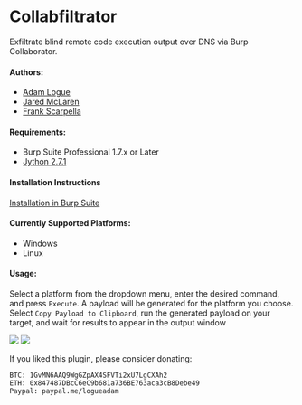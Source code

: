 # Collabfiltrator
Exfiltrate blind remote code execution output over DNS via Burp Collaborator.

#### Authors:
- <a href="https://twitter.com/adam_logue">Adam Logue</a>
- <a href="https://twitter.com/jared_mclaren">Jared McLaren</a>
- <a href="https://twitter.com/ninjastyle82">Frank Scarpella</a>

#### Requirements:
- Burp Suite Professional 1.7.x or Later
- <a href="http://search.maven.org/remotecontent?filepath=org/python/jython-standalone/2.7.1/jython-standalone-2.7.1.jar">Jython 2.7.1</a>

#### Installation Instructions
[Installation in Burp Suite](https://github.com/0xC01DF00D/Collabfiltrator/wiki/Installation-in-Burp-Suite)

#### Currently Supported Platforms:

- Windows
- Linux

#### Usage:

Select a platform from the dropdown menu, enter the desired command, and press `Execute`. A payload will be generated for the platform you choose. Select `Copy Payload to Clipboard`, run the generated payload on your target, and wait for results to appear in the output window

<img src="https://i.imgur.com/tmRqfiY.png">
<img src="https://i.imgur.com/x1Rin8w.png">

If you liked this plugin, please consider donating:
```
BTC: 1GvMN6AAQ9WgGZpAX4SFVTi2xU7LgCXAh2
ETH: 0x847487DBcC6eC9b681a736BE763aca3cB8Debe49
Paypal: paypal.me/logueadam
```

